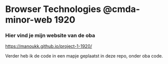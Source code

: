 # Browser Technologies @cmda-minor-web 1920

### Hier vind je mijn website van de oba
https://manoukk.github.io/project-1-1920/

Verder heb ik de code in een mapje geplaatst in deze repo, onder oba code. 
